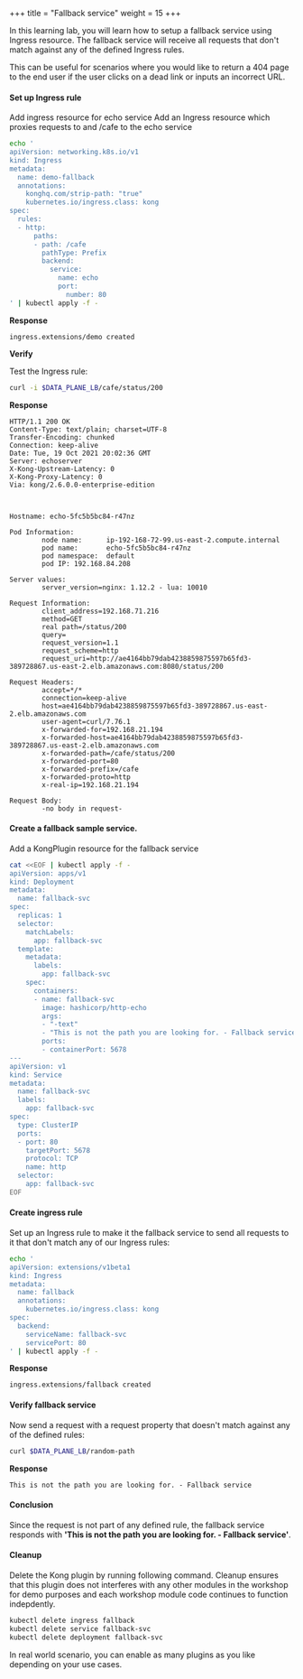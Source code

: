 +++
title = "Fallback service"
weight = 15
+++

In this learning lab,  you will learn how to setup a fallback service using Ingress resource. The fallback service will receive all requests that don't match against any of the defined Ingress rules. 

This can be useful for scenarios where you would like to return a 404 page to the end user if the user clicks on a dead link or inputs an incorrect URL.

#### Set up Ingress rule

Add ingress resource for echo  service
Add an Ingress resource which proxies requests to and /cafe to the echo service

```bash
echo '
apiVersion: networking.k8s.io/v1
kind: Ingress
metadata:
  name: demo-fallback
  annotations:
    konghq.com/strip-path: "true"
    kubernetes.io/ingress.class: kong
spec:
  rules:
  - http:
      paths:
      - path: /cafe
        pathType: Prefix
        backend:
          service:
            name: echo
            port: 
              number: 80
' | kubectl apply -f -
```

**Response**

```
ingress.extensions/demo created
```

**Verify**

Test the Ingress rule:

```bash
curl -i $DATA_PLANE_LB/cafe/status/200
```

**Response**

```
HTTP/1.1 200 OK
Content-Type: text/plain; charset=UTF-8
Transfer-Encoding: chunked
Connection: keep-alive
Date: Tue, 19 Oct 2021 20:02:36 GMT
Server: echoserver
X-Kong-Upstream-Latency: 0
X-Kong-Proxy-Latency: 0
Via: kong/2.6.0.0-enterprise-edition



Hostname: echo-5fc5b5bc84-r47nz

Pod Information:
        node name:      ip-192-168-72-99.us-east-2.compute.internal
        pod name:       echo-5fc5b5bc84-r47nz
        pod namespace:  default
        pod IP: 192.168.84.208

Server values:
        server_version=nginx: 1.12.2 - lua: 10010

Request Information:
        client_address=192.168.71.216
        method=GET
        real path=/status/200
        query=
        request_version=1.1
        request_scheme=http
        request_uri=http://ae4164bb79dab4238859875597b65fd3-389728867.us-east-2.elb.amazonaws.com:8080/status/200

Request Headers:
        accept=*/*  
        connection=keep-alive  
        host=ae4164bb79dab4238859875597b65fd3-389728867.us-east-2.elb.amazonaws.com  
        user-agent=curl/7.76.1  
        x-forwarded-for=192.168.21.194  
        x-forwarded-host=ae4164bb79dab4238859875597b65fd3-389728867.us-east-2.elb.amazonaws.com  
        x-forwarded-path=/cafe/status/200  
        x-forwarded-port=80  
        x-forwarded-prefix=/cafe  
        x-forwarded-proto=http  
        x-real-ip=192.168.21.194  

Request Body:
        -no body in request-
```


#### Create a fallback sample service.

Add a KongPlugin resource for the fallback service

```bash
cat <<EOF | kubectl apply -f -
apiVersion: apps/v1
kind: Deployment
metadata:
  name: fallback-svc
spec:
  replicas: 1
  selector:
    matchLabels:
      app: fallback-svc
  template:
    metadata:
      labels:
        app: fallback-svc
    spec:
      containers:
      - name: fallback-svc
        image: hashicorp/http-echo
        args:
        - "-text"
        - "This is not the path you are looking for. - Fallback service"
        ports:
        - containerPort: 5678
---
apiVersion: v1
kind: Service
metadata:
  name: fallback-svc
  labels:
    app: fallback-svc
spec:
  type: ClusterIP
  ports:
  - port: 80
    targetPort: 5678
    protocol: TCP
    name: http
  selector:
    app: fallback-svc
EOF
```

#### Create ingress rule

Set up an Ingress rule to make it the fallback service to send all requests to it that don't match any of our Ingress rules:

```bash
echo '
apiVersion: extensions/v1beta1
kind: Ingress
metadata:
  name: fallback
  annotations:
    kubernetes.io/ingress.class: kong
spec:
  backend:
    serviceName: fallback-svc
    servicePort: 80
' | kubectl apply -f -
```

**Response**

```
ingress.extensions/fallback created
```

#### Verify fallback service

Now send a request with a request property that doesn't match against any of the defined rules:

```bash
curl $DATA_PLANE_LB/random-path
```

**Response**

```
This is not the path you are looking for. - Fallback service
```

#### Conclusion
Since the request is not part of any defined rule, the fallback service responds with **'This is not the path you are looking for. - Fallback service'**. 


#### Cleanup

Delete the Kong plugin by running following command. Cleanup ensures that this plugin does not interferes with any other modules in the workshop for demo purposes and each workshop module code continues to function indepdently.

```bash
kubectl delete ingress fallback
kubectl delete service fallback-svc
kubectl delete deployment fallback-svc
```

In real world scenario, you can enable as many plugins as you like depending on your use cases.
